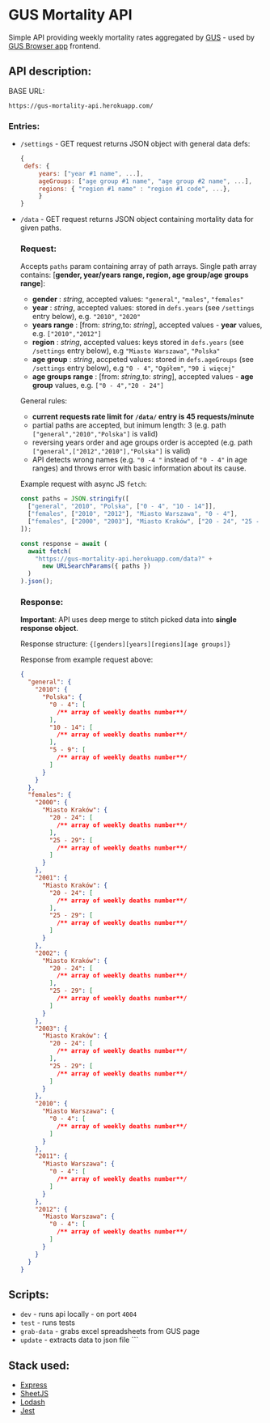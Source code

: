 # GUS Mortality API

Simple API providing weekly mortality rates aggregated by [GUS](https://stat.gov.pl/) - used by [GUS Browser app](https://github.com/jakubtelec/gus-browser) frontend.

## API description:

BASE URL:

```
https://gus-mortality-api.herokuapp.com/
```

### Entries:

- `/settings` - GET request returns JSON object with general data defs:

  ```js
  {
   defs: {
       years: ["year #1 name", ...],
       ageGroups: ["age group #1 name", "age group #2 name", ...],
       regions: { "region #1 name" : "region #1 code", ...},
       }
  }
  ```

- `/data` - GET request returns JSON object containing mortality data for given paths.

  ### Request:

  Accepts `paths` param containing array of path arrays. Single path array contains: [**gender, year/years range, region, age group/age groups range**]:

  - **gender** : _string_, accepted values: `"general"`, `"males"`, `"females"`
  - **year** : _string_, accepted values: stored in `defs.years` (see `/settings` entry below), e.g. `"2010"`, `"2020"`
  - **years range** : [from: _string_,to: _string_], accepted values - **year** values, e.g. `["2010","2012"]`
  - **region** : _string_, accepted values: keys stored in `defs.years` (see `/settings` entry below), e.g `"Miasto Warszawa"`, `"Polska"`
  - **age group** : _string_, accpeted values: stored in `defs.ageGroups` (see `/settings` entry below), e.g `"0 - 4"`, `"Ogółem"`, `"90 i więcej"`
  - **age groups range** : [from: _string_,to: _string_], accepted values - **age group** values, e.g. `["0 - 4","20 - 24"]`

  General rules:

  - **current requests rate limit for `/data/` entry is 45 requests/minute**
  - partial paths are accepted, but inimum length: 3 (e.g. path `["general","2010","Polska"]` is valid)
  - reversing years order and age groups order is accepted (e.g. path `["general",["2012","2010"],"Polska"]` is valid)
  - API detects wrong names (e.g. `"0 -4 "` instead of `"0 - 4"` in age ranges) and throws error with basic information about its cause.

  Example request with async JS `fetch`:

  ```js
  const paths = JSON.stringify([
    ["general", "2010", "Polska", ["0 - 4", "10 - 14"]],
    ["females", ["2010", "2012"], "Miasto Warszawa", "0 - 4"],
    ["females", ["2000", "2003"], "Miasto Kraków", ["20 - 24", "25 - 29"]],
  ]);

  const response = await (
    await fetch(
      "https://gus-mortality-api.herokuapp.com/data?" +
        new URLSearchParams({ paths })
    )
  ).json();
  ```

  ### Response:

  **Important**: API uses deep merge to stitch picked data into **single response object**.

  Response structure: `{[genders][years][regions][age groups]}`

  Response from example request above:

  ```json
  {
    "general": {
      "2010": {
        "Polska": {
          "0 - 4": [
            /** array of weekly deaths number**/
          ],
          "10 - 14": [
            /** array of weekly deaths number**/
          ],
          "5 - 9": [
            /** array of weekly deaths number**/
          ]
        }
      }
    },
    "females": {
      "2000": {
        "Miasto Kraków": {
          "20 - 24": [
            /** array of weekly deaths number**/
          ],
          "25 - 29": [
            /** array of weekly deaths number**/
          ]
        }
      },
      "2001": {
        "Miasto Kraków": {
          "20 - 24": [
            /** array of weekly deaths number**/
          ],
          "25 - 29": [
            /** array of weekly deaths number**/
          ]
        }
      },
      "2002": {
        "Miasto Kraków": {
          "20 - 24": [
            /** array of weekly deaths number**/
          ],
          "25 - 29": [
            /** array of weekly deaths number**/
          ]
        }
      },
      "2003": {
        "Miasto Kraków": {
          "20 - 24": [
            /** array of weekly deaths number**/
          ],
          "25 - 29": [
            /** array of weekly deaths number**/
          ]
        }
      },
      "2010": {
        "Miasto Warszawa": {
          "0 - 4": [
            /** array of weekly deaths number**/
          ]
        }
      },
      "2011": {
        "Miasto Warszawa": {
          "0 - 4": [
            /** array of weekly deaths number**/
          ]
        }
      },
      "2012": {
        "Miasto Warszawa": {
          "0 - 4": [
            /** array of weekly deaths number**/
          ]
        }
      }
    }
  }
  ```

## Scripts:

- `dev` - runs api locally - on port `4004`
- `test` - runs tests
- `grab-data` - grabs excel spreadsheets from GUS page
- `update` - extracts data to json file ```

## Stack used:

- [Express](https://github.com/expressjs/express)
- [SheetJS](https://github.com/SheetJS/sheetjs)
- [Lodash](https://lodash.com/)
- [Jest](https://github.com/facebook/jest)
